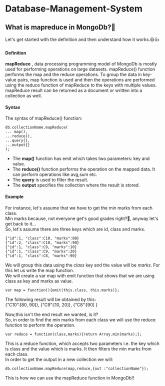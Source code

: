 # Database-Management-System

## What is mapreduce in MongoDb?🍃
Let's get started with the definition and then understand how it works.😃👍

#### Definition
**mapReduce** , data processing programming model of MongoDb is mostly used for performing operations on large datasets.
mapReduce() function performs the map and the reduce operations.
To group the data in key-value pairs, map function is used and then the operations are performed using the reduce function of mapReduce to the keys with multiple values.
mapReduce result can be returned as a document or written into a collection as well.

#### Syntax

The syntax of mapReduce() function:
```
db.collectionName.mapReduce(
... map(),
...reduce(),
...query{},
...output{}
);
```
- The **map()** function has emit which takes two parameters: key and value.
- The **reduce()** function performs the operation on the mapped data. It can perform operations like avg,sum etc.
- The **query** is used to filter the result.
- The **output** specifies the collection where the result is stored.

#### Example
For instance, let's assume that we have to get the min marks from each class.\
Min marks because, not everyone get's good grades right?🥲, anyway let's get back to it...\
So, let's assume there are three keys which are id, class and marks. 
```
{"id":1, "class":C10, "marks":80}
{"id":2, "class":C10, "marks":90}
{"id":1, "class":C9, "marks":10}
{"id":1, "class":C9, "marks":20}
{"id":1, "class":C8, "marks":90}
```
We will group this data using the *class* key and the value will be *marks*.
For this let us write the map function.\
We will create a var map with emit function that shows that we are using class as key and marks as value.

```
var map = function(){emit(this.class, this.marks)};
```

The following result will be obtained by this:\
{“C10”:[80, 90]},  {“C9”:[10, 20]},  {“C8”:[90] }

Now,this isn't the end result we wanted, is it?\
So, in order to find the min marks from each  class we will use the reduce function to perform the operation.

```
var reduce = function(class,marks){return Array.min(marks);};
```
This is a reduce function, which accepts two parameters i.e. the key which is class and the value which is marks. It then filters the min marks from each class.
\
In order to get the output in a new collection we will:

```
db.collectionName.mapReduce(map,reduce,{out :"collectionName"});
```

This is how we can use the mapReduce function in MongoDb!!
